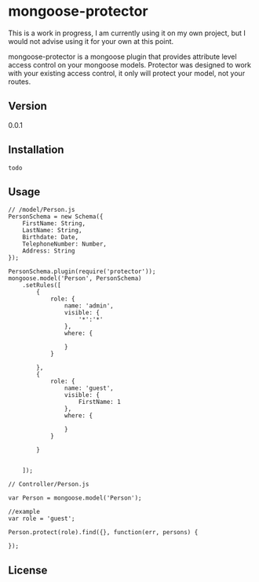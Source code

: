 mongoose-protector
=========
This is a work in progress, I am currently using it on my own project, but I would not advise using it for your own at this point.

mongoose-protector is a mongoose plugin that provides attribute level access control on your mongoose models. Protector was designed to work with your existing access control, it only will protect your model, not your routes.


Version
----

0.0.1



Installation
--------------
```
todo
```



Usage
-----

```
// /model/Person.js
PersonSchema = new Schema({
    FirstName: String,
    LastName: String,
    Birthdate: Date,
    TelephoneNumber: Number,
    Address: String
});

PersonSchema.plugin(require('protector'));
mongoose.model('Person', PersonSchema)
    .setRules([
        {
            role: {
                name: 'admin',
                visible: {
                    '*':'*'
                },
                where: {
                
                }
            }
        
        },
        {
            role: {
                name: 'guest',
                visible: {
                    FirstName: 1
                },
                where: {
                
                }
            }
        
        }
    
    
    ]);
```

```
// Controller/Person.js

var Person = mongoose.model('Person');

//example
var role = 'guest';

Person.protect(role).find({}, function(err, persons) {

});

```

License
----



